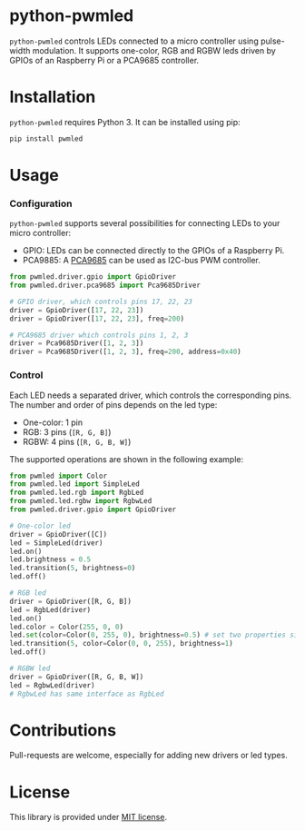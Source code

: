 # python-pwmled

`python-pwmled` controls LEDs connected to a micro controller using pulse-width modulation. It supports one-color, RGB and RGBW leds driven by GPIOs of an Raspberry Pi or a PCA9685 controller. 

# Installation
`python-pwmled` requires Python 3. It can be installed using pip:
```bash
pip install pwmled
```

# Usage
### Configuration
`python-pwmled` supports several possibilities for connecting LEDs to your micro controller:
- GPIO: LEDs can be connected directly to the GPIOs of a Raspberry Pi.
- PCA9885: A [PCA9685](https://cdn-shop.adafruit.com/datasheets/PCA9685.pdf) can be used as I2C-bus PWM controller.

```python
from pwmled.driver.gpio import GpioDriver
from pwmled.driver.pca9685 import Pca9685Driver

# GPIO driver, which controls pins 17, 22, 23
driver = GpioDriver([17, 22, 23])
driver = GpioDriver([17, 22, 23], freq=200)

# PCA9685 driver which controls pins 1, 2, 3
driver = Pca9685Driver([1, 2, 3])
driver = Pca9685Driver([1, 2, 3], freq=200, address=0x40)
```

### Control
Each LED needs a separated driver, which controls the corresponding pins. The number and order of pins depends on the led type:
- One-color: 1 pin
- RGB: 3 pins (`[R, G, B]`)
- RGBW: 4 pins (`[R, G, B, W]`)

The supported operations are shown in the following example:

```python
from pwmled import Color
from pwmled.led import SimpleLed
from pwmled.led.rgb import RgbLed
from pwmled.led.rgbw import RgbwLed
from pwmled.driver.gpio import GpioDriver

# One-color led
driver = GpioDriver([C])
led = SimpleLed(driver)
led.on()
led.brightness = 0.5
led.transition(5, brightness=0)
led.off()

# RGB led
driver = GpioDriver([R, G, B])
led = RgbLed(driver)
led.on()
led.color = Color(255, 0, 0)
led.set(color=Color(0, 255, 0), brightness=0.5) # set two properties simultaneously
led.transition(5, color=Color(0, 0, 255), brightness=1)
led.off()

# RGBW led
driver = GpioDriver([R, G, B, W])
led = RgbwLed(driver)
# RgbwLed has same interface as RgbLed
```

# Contributions
Pull-requests are welcome, especially for adding new drivers or led types.

# License
This library is provided under [MIT license](https://raw.githubusercontent.com/soldag/python-pwmled/master/LICENSE.md).
